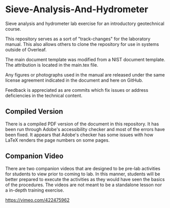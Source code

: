 # Sieve-Analysis-And-Hydrometer

Sieve analysis and hydrometer lab exercise for an introductory geotechnical course.

This repository serves as a sort of "track-changes" for the laboratory manual. This also allows others to clone the repository for use in systems outside of Overleaf.

The main document template was modified from a NIST document template. The attribution is located in the main.tex file.

Any figures or photographs used in the manual are released under the same license agreement indicated in the document and here on GitHub.

Feedback is appreciated as are commits which fix issues or address deficiencies in the technical content.

## Compiled Version

There is a compiled PDF version of the document in this repository. It has been run through Adobe's accessibility checker and most of the errors have been fixed. It appears that Adobe's checker has some issues with how LaTeX renders the page numbers on some pages.

## Companion Video

There are two companion videos that are designed to be pre-lab activities for students to view prior to coming to lab. In this manner, students will be better prepared to execute the activities as they would have seen the basics of the procedures. The videos are not meant to be a standalone lesson nor a in-depth training exercise.

https://vimeo.com/422475962
